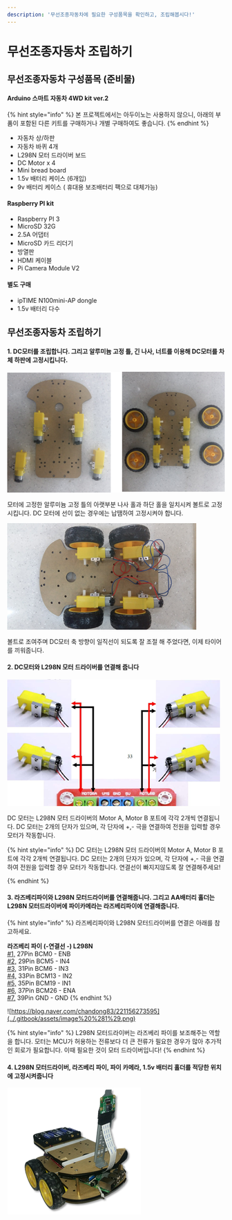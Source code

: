 ```yaml
---
description: '무선조종자동차에 필요한 구성품목을 확인하고, 조립해봅시다!'
---
```


# 무선조종자동차 조립하기

## 무선조종자동차 구성품목 \(준비물\)

#### Arduino 스마트 자동차 4WD kit ver.2 

{% hint style="info" %}
본 프로젝트에서는 아두이노는 사용하지 않으니, 아래의 부품이 포함된 다른 키트를 구매하거나 개별 구매하여도 좋습니다.
{% endhint %}

* 자동차 상/하판
* 자동차 바퀴  4개
* L298N 모터 드라이버 보드
* DC Motor x 4
* Mini bread board
* 1.5v 배터리 케이스 \(6개입\)
* 9v 배터리 케이스 \( 휴대용 보조배터리 팩으로 대체가능\)

#### Raspberry PI kit

* Raspberry PI 3
* MicroSD 32G
* 2.5A 어댑터
*  MicroSD 카드 리더기
* 방열판
* HDMI 케이블
* Pi Camera Module V2

#### 별도 구매

* ipTIME N100mini-AP dongle
* 1.5v 배터리 다수

## 무선조종자동차 조립하기



#### 1. DC모터를 조립합니다. 그리고 알루미늄 고정 틀, 긴 나사, 너트를 이용해 DC모터를 차체 하판에 고정시킵니다.

![](../.gitbook/assets/image.png)

모터에 고정한 알루미늄 고정 틀의 아랫부분 나사 홀과 하단 홀을 일치시켜 볼트로 고정시킵니다. DC 모터에 선이 없는 경우에는 납땜하여 고정시켜야 합니다.  


![](../.gitbook/assets/image%20%285%29.png)

볼트로 조여주며 DC모터 축 방향이 일직선이 되도록 잘 조절 해 주었다면, 이제 타이어를 끼워줍니다.

  


#### 2. DC모터와 L298N 모터 드라이버를 연결해 줍니다

![](../.gitbook/assets/image%20%287%29.png)

  
  
DC 모터는 L298N 모터 드라이버의 Motor A, Motor B 포트에 각각 2개씩 연결됩니다.  DC 모터는 2개의 단자가 있으며, 각 단자에 +,- 극을 연결하여 전원을 입력할 경우 모터가 작동합니다. 

{% hint style="info" %}
DC 모터는 L298N 모터 드라이버의 Motor A, Motor B 포트에 각각 2개씩 연결됩니다.  DC 모터는 2개의 단자가 있으며, 각 단자에 +,- 극을 연결하여 전원을 입력할 경우 모터가 작동합니다. 연결선이 빠지지않도록 잘 연결해주세요!  

{% endhint %}



#### 3. 라즈베리파이와 L298N 모터드라이버를 연결해줍니다. 그리고 AA배터리 홀더는 L298N 모터드라이버에 파이카메라는 라즈베리파이에 연결해줍니다.

{% hint style="info" %}
라즈베리파이와 L298N 모터드라이버를 연결은 아래를 참고하세요.

**라즈베리 파이   \(-연결선 -\)  L298N**  
[\#1,](https://blog.naver.com/PostListByTagName.nhn?blogId=chandong83&encodedTagName=1%2C) 27Pin BCM0           -        ENB  
[\#2,](https://blog.naver.com/PostListByTagName.nhn?blogId=chandong83&encodedTagName=2%2C) 29Pin BCM5           -        IN4  
[\#3,](https://blog.naver.com/PostListByTagName.nhn?blogId=chandong83&encodedTagName=3%2C) 31Pin BCM6           -        IN3  
[\#4,](https://blog.naver.com/PostListByTagName.nhn?blogId=chandong83&encodedTagName=4%2C) 33Pin BCM13         -        IN2  
[\#5,](https://blog.naver.com/PostListByTagName.nhn?blogId=chandong83&encodedTagName=5%2C) 35Pin BCM19         -        IN1  
[\#6,](https://blog.naver.com/PostListByTagName.nhn?blogId=chandong83&encodedTagName=6%2C) 37Pin BCM26         -        ENA  
[\#7,](https://blog.naver.com/PostListByTagName.nhn?blogId=chandong83&encodedTagName=7%2C) 39Pin GND             -        GND
{% endhint %}

![https://blog.naver.com/chandong83/221156273595](../.gitbook/assets/image%20%281%29.png)

{% hint style="info" %}
L298N 모터드라이버는 라즈베리 파이를 보조해주는 역할을 합니다. 모터는 MCU가 허용하는 전류보다 더 큰 전류가 필요한 경우가 많아 추가적인 회로가 필요합니다. 이때 필요한 것이 모터 드라이버입니다!
{% endhint %}

#### 4.  L298N 모터드라이버, 라즈베리 파이, 파이 카메라, 1.5v 배터리 홀더를 적당한 위치에 고정시켜줍니다

![](../.gitbook/assets/image%20%283%29.png)





